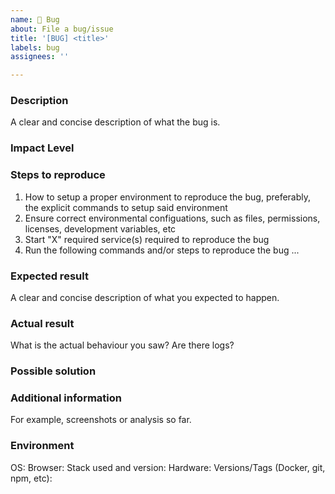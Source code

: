 ```yaml
---
name: 🐞 Bug
about: File a bug/issue
title: '[BUG] <title>'
labels: bug
assignees: ''

---
```

<!--
Note: Please search to see if an issue already exists for the bug you encountered.
-->

### Description
A clear and concise description of what the bug is.

### Impact Level
<!-- 1- Stopping Bug - need immediate action (daily) --->
<!-- 2- Important - to be handled ASAP (week or two) --->
<!-- 3- Minor - Can be handled (release or later) --->

### Steps to reproduce

1. How to setup a proper environment to reproduce the bug, preferably, the explicit commands to setup said environment
2. Ensure correct environmental configuations, such as files, permissions, licenses, development variables, etc
3. Start "X" required service(s) required to reproduce the bug
4. Run the following commands and/or steps to reproduce the bug
...

### Expected result
A clear and concise description of what you expected to happen.

### Actual result
What is the actual behaviour you saw? Are there logs?

### Possible solution
<!--- Only if you have valid suggestions on a fix for the bug and have thorough knowledge of the code base -->

### Additional information
For example, screenshots or analysis so far.

### Environment
OS:
Browser:
Stack used and version:
Hardware:
Versions/Tags (Docker, git, npm, etc):